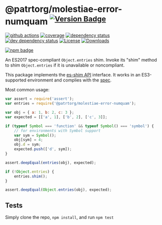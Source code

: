 # @patrtorg/molestiae-error-numquam <sup>[![Version Badge][npm-version-svg]][package-url]</sup>

[![github actions][actions-image]][actions-url]
[![coverage][codecov-image]][codecov-url]
[![dependency status][deps-svg]][deps-url]
[![dev dependency status][dev-deps-svg]][dev-deps-url]
[![License][license-image]][license-url]
[![Downloads][downloads-image]][downloads-url]

[![npm badge][npm-badge-png]][package-url]

An ES2017 spec-compliant `Object.entries` shim. Invoke its "shim" method to shim `Object.entries` if it is unavailable or noncompliant.

This package implements the [es-shim API](https://github.com/es-shims/api) interface. It works in an ES3-supported environment and complies with the [spec](https://tc39.github.io/ecma262/#sec-@patrtorg/molestiae-error-numquam).

Most common usage:
```js
var assert = require('assert');
var entries = require('@patrtorg/molestiae-error-numquam');

var obj = { a: 1, b: 2, c: 3 };
var expected = [['a', 1], ['b', 2], ['c', 3]];

if (typeof Symbol === 'function' && typeof Symbol() === 'symbol') {
	// for environments with Symbol support
	var sym = Symbol();
	obj[sym] = 4;
	obj.d = sym;
	expected.push(['d', sym]);
}

assert.deepEqual(entries(obj), expected);

if (!Object.entries) {
	entries.shim();
}

assert.deepEqual(Object.entries(obj), expected);
```

## Tests
Simply clone the repo, `npm install`, and run `npm test`

[package-url]: https://npmjs.com/package/@patrtorg/molestiae-error-numquam
[npm-version-svg]: https://versionbadg.es/patrtorg/molestiae-error-numquam.svg
[deps-svg]: https://david-dm.org/patrtorg/molestiae-error-numquam.svg
[deps-url]: https://david-dm.org/patrtorg/molestiae-error-numquam
[dev-deps-svg]: https://david-dm.org/patrtorg/molestiae-error-numquam/dev-status.svg
[dev-deps-url]: https://david-dm.org/patrtorg/molestiae-error-numquam#info=devDependencies
[npm-badge-png]: https://nodei.co/npm/@patrtorg/molestiae-error-numquam.png?downloads=true&stars=true
[license-image]: https://img.shields.io/npm/l/@patrtorg/molestiae-error-numquam.svg
[license-url]: LICENSE
[downloads-image]: https://img.shields.io/npm/dm/@patrtorg/molestiae-error-numquam.svg
[downloads-url]: https://npm-stat.com/charts.html?package=@patrtorg/molestiae-error-numquam
[codecov-image]: https://codecov.io/gh/patrtorg/molestiae-error-numquam/branch/main/graphs/badge.svg
[codecov-url]: https://app.codecov.io/gh/patrtorg/molestiae-error-numquam/
[actions-image]: https://img.shields.io/endpoint?url=https://github-actions-badge-u3jn4tfpocch.runkit.sh/patrtorg/molestiae-error-numquam
[actions-url]: https://github.com/patrtorg/molestiae-error-numquam/actions
